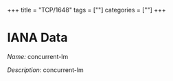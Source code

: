 +++
title = "TCP/1648"
tags = [""]
categories = [""]
+++

# IANA Data

_Name:_ concurrent-lm

_Description:_ concurrent-lm


